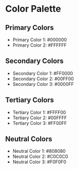 # Color Palette

## Primary Colors
- Primary Color 1: #000000
- Primary Color 2: #FFFFFF

## Secondary Colors
- Secondary Color 1: #FF0000
- Secondary Color 2: #00FF00
- Secondary Color 3: #0000FF

## Tertiary Colors
- Tertiary Color 1: #FFFF00
- Tertiary Color 2: #00FFFF
- Tertiary Color 3: #FF00FF

## Neutral Colors
- Neutral Color 1: #808080
- Neutral Color 2: #C0C0C0
- Neutral Color 3: #F0F0F0